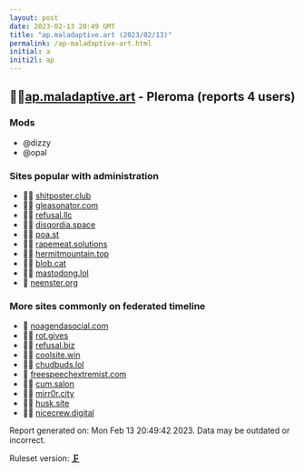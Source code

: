 ```yaml
---
layout: post
date: 2023-02-13 20:49 GMT
title: "ap.maladaptive.art (2023/02/13)"
permalink: /ap-maladaptive-art.html
initial: a
initi2l: ap
---
```


## 🦝🧸[ap.maladaptive.art](https://ap.maladaptive.art) - Pleroma (reports 4 users)

### Mods
 * @dizzy
 * @opal

### Sites popular with administration

* 🦝🧸 [shitposter.club](/shitposter-club.html)
* 🦝🧸 [gleasonator.com](/gleasonator-com.html)
* 🦝🧸 [refusal.llc](/refusal-llc.html)
* 🦝🧸 [disqordia.space](/disqordia-space.html)
* 🦝🧸 [poa.st](/poa-st.html)
* 🦝🧸 [rapemeat.solutions](/rapemeat-solutions.html)
* 🦝🧸 [hermitmountain.top](/hermitmountain-top.html)
* 🦝🧸 [blob.cat](/blob-cat.html)
* 🦝🧸 [mastodong.lol](/mastodong-lol.html)
* 🦝 [neenster.org](/neenster-org.html)

### More sites commonly on federated timeline

* 💉 [noagendasocial.com](/noagendasocial-com.html)
* 🦝🧸 [rot.gives](/rot-gives.html)
* 🦝🧸 [refusal.biz](/refusal-biz.html)
* 🦝🧸 [coolsite.win](/coolsite-win.html)
* 🦝🧸 [chudbuds.lol](/chudbuds-lol.html)
* 🦝 [freespeechextremist.com](/freespeechextremist-com.html)
* 🦝🧸 [cum.salon](/cum-salon.html)
* 🦝🧸 [mirr0r.city](/mirr0r-city.html)
* 🦝🧸 [husk.site](/husk-site.html)
* 🦝🧸 [nicecrew.digital](/nicecrew-digital.html)

Report generated on: Mon Feb 13 20:49:42 2023. Data may be outdated or incorrect.

Ruleset version: [🗜](/version-clamp)
